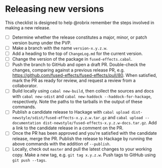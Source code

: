 # Releasing new versions

This checklist is designed to help @robrix remember the steps involved in making a new release.

- [ ] Determine whether the release constitutes a major, minor, or patch version bump under the PVP.
- [ ] Make a branch with the name `version-x.y.z.w`.
- [ ] Add a heading to the top of `ChangeLog.md` for the current version.
- [ ] Change the version of the package in `fused-effects.cabal`.
- [ ] Push the branch to GitHub and open a draft PR. Double-check the changes, comparing against a previous release PR, e.g. https://github.com/fused-effects/fused-effects/pull/80. When satisfied, mark the PR as ready for review, and request a review from a collaborator.
- [ ] Build locally using `cabal new-build`, then collect the sources and docs with `cabal new-sdist` and `cabal new-haddock --haddock-for-hackage`, respectively. Note the paths to the tarballs in the output of these commands.
- [ ] Publish a candidate release to Hackage with `cabal upload dist-newstyle/sdist/fused-effects-x.y.z.w.tar.gz` and `cabal upload --documentation dist-newstyle/fused-effects-x.y.z.w-docs.tar.gz`. Add a link to the candidate release in a comment on the PR.
- [ ] Once the PR has been approved and you’re satisfied with the candidate release, merge the PR. Publish the release to Hackage by running the above commands with the addition of `--publish`.
- [ ] Locally, check out `master` and pull the latest changes to your working copy. Make a new tag, e.g. `git tag x.y.z.w`. Push tags to GitHub using `git push --tags`.
